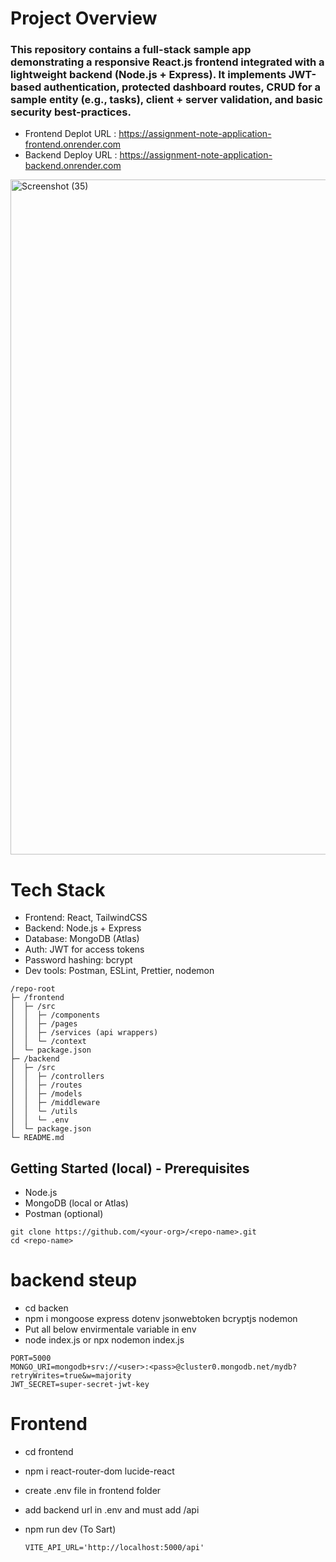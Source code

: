 # Project Overview

### This repository contains a full-stack sample app demonstrating a responsive React.js frontend integrated with a lightweight backend (Node.js + Express). It implements JWT-based authentication, protected dashboard routes, CRUD for a sample entity (e.g., tasks), client + server validation, and basic security best-practices.

- Frontend Deplot URL : https://assignment-note-application-frontend.onrender.com
- Backend Deploy URL : https://assignment-note-application-backend.onrender.com
  

<img width="1920" height="1080" alt="Screenshot (35)" src="https://github.com/user-attachments/assets/06f11c3e-caa4-4619-b4b5-f809aa1f047d" />

# Tech Stack
- Frontend: React, TailwindCSS
- Backend: Node.js + Express
- Database: MongoDB (Atlas)
- Auth: JWT for access tokens
- Password hashing: bcrypt
- Dev tools: Postman, ESLint, Prettier, nodemon


```
/repo-root
├─ /frontend
│  ├─ /src
│  │  ├─ /components
│  │  ├─ /pages 
│  │  ├─ /services (api wrappers)
│  │  └─ /context
│  └─ package.json
├─ /backend
│  ├─ /src
│  │  ├─ /controllers
│  │  ├─ /routes
│  │  ├─ /models
│  │  ├─ /middleware
│  │  └─ /utils
│  │  └─ .env
│  └─ package.json
└─ README.md
```

## Getting Started (local) - Prerequisites

- Node.js
- MongoDB (local or Atlas)
- Postman (optional)

```
git clone https://github.com/<your-org>/<repo-name>.git
cd <repo-name>
```

# backend steup
- cd backen
- npm i mongoose express dotenv jsonwebtoken bcryptjs nodemon
- Put all below envirmentale variable in env
- node index.js or npx nodemon index.js
```
PORT=5000
MONGO_URI=mongodb+srv://<user>:<pass>@cluster0.mongodb.net/mydb?retryWrites=true&w=majority
JWT_SECRET=super-secret-jwt-key
```

# Frontend
- cd frontend
- npm i react-router-dom lucide-react
- create .env file in frontend folder
- add backend url in .env and must add /api
- npm run dev (To Sart)

  ```
  VITE_API_URL='http://localhost:5000/api'
  ```



